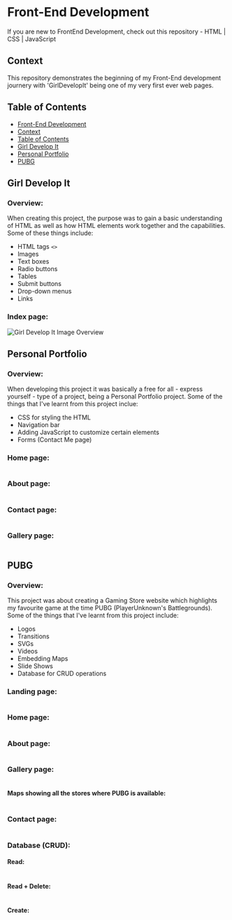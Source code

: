 # Front-End Development
If you are new to FrontEnd Development, check out this repository - HTML | CSS | JavaScript

## Context
This repository demonstrates the beginning of my Front-End development journery with 'GirlDevelopIt' being one of my very first ever web pages.

## Table of Contents
- [Front-End Development](#frontenddevelopment)
- [Context](#context)
- [Table of Contents](#table-of-contents)
- [Girl Develop It](#girl-develop-it)
- [Personal Portfolio](#personal-portfolio)
- [PUBG](#pubg)


## Girl Develop It
### Overview:
When creating this project, the purpose was to gain a basic understanding of HTML as well as how HTML elements work together and the capabilities. Some of these things include:
- HTML tags `<>`
- Images
- Text boxes
- Radio buttons
- Tables 
- Submit buttons
- Drop-down menus
- Links

### Index page:
<img src="GirlDevelopIt/images/GirlDevelopit.png" alt="Girl Develop It Image Overview">


## Personal Portfolio
### Overview:
When developing this project it was basically a free for all - express yourself - type of a project, being a Personal Portfolio project. Some of the things that I've learnt from this project inclue:
- CSS for styling the HTML
- Navigation bar 
- Adding JavaScript to customize certain elements
- Forms (Contact Me page)

### Home page:
<img src="PersonalPortfolio/images/PP1.png" alt="">

### About page:
<img src="PersonalPortfolio/images/PP2.png" alt="">

### Contact page:
<img src="PersonalPortfolio/images/PP3.png" alt="">

### Gallery page:
<img src="PersonalPortfolio/images/PP4.png" alt="">


## PUBG
### Overview:
This project was about creating a Gaming Store website which highlights my favourite game at the time PUBG (PlayerUnknown's Battlegrounds). Some of the things that I've learnt from this project include:
- Logos
- Transitions
- SVGs
- Videos
- Embedding Maps
- Slide Shows
- Database for CRUD operations

### Landing page:
<img src="PUBG/assets/images/screenshots/PUBG1.png" alt="">

### Home page:
<img src="PUBG/assets/images/screenshots/PUBG2_1.png" alt=""><br>
<img src="PUBG/assets/images/screenshots/PUBG2_2.png" alt="">

### About page:
<img src="PUBG/assets/images/screenshots/PUBG3_1.png" alt=""><br>
<img src="PUBG/assets/images/screenshots/PUBG3_2.png" alt=""><br>
<img src="PUBG/assets/images/screenshots/PUBG3_3.png" alt="">

### Gallery page:
<img src="PUBG/assets/images/screenshots/PUBG4_1.png" alt=""><br>
<img src="PUBG/assets/images/screenshots/PUBG4_2.png" alt=""><br>

#### Maps showing all the stores where PUBG is available:
<img src="PUBG/assets/images/screenshots/PUBG4_3.png" alt="">

### Contact page:
<img src="PUBG/assets/images/screenshots/PUBG5_1.png" alt=""><br>
<img src="PUBG/assets/images/screenshots/PUBG5_2.png" alt="">

### Database (CRUD):
#### Read:
<img src="PUBG/assets/images/screenshots/PUBG6_1.png" alt=""><br>

#### Read + Delete:
<img src="PUBG/assets/images/screenshots/PUBG6_2.png" alt=""><br>

#### Create:
<img src="PUBG/assets/images/screenshots/PUBG6_3.png" alt="">

